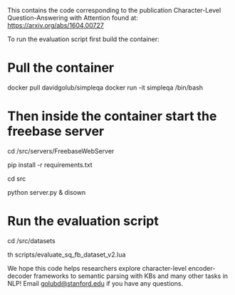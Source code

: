 This contains the code corresponding to the publication Character-Level Question-Answering with Attention found at:
https://arxiv.org/abs/1604.00727 

To run the evaluation script first build the container:
# Pull the container
docker pull davidgolub/simpleqa
docker run -it simpleqa /bin/bash

# Then inside the container start the freebase server
cd /src/servers/FreebaseWebServer

pip install -r requirements.txt

cd src

python server.py & disown

# Run the evaluation script
cd /src/datasets

th scripts/evaluate_sq_fb_dataset_v2.lua

We hope this code helps researchers explore character-level encoder-decoder frameworks to semantic parsing with KBs and many other tasks in NLP! Email golubd@stanford.edu if you have any questions.

